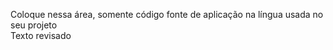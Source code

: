 Coloque nessa área, somente código fonte de aplicação na língua usada no seu projeto  
Texto revisado 

